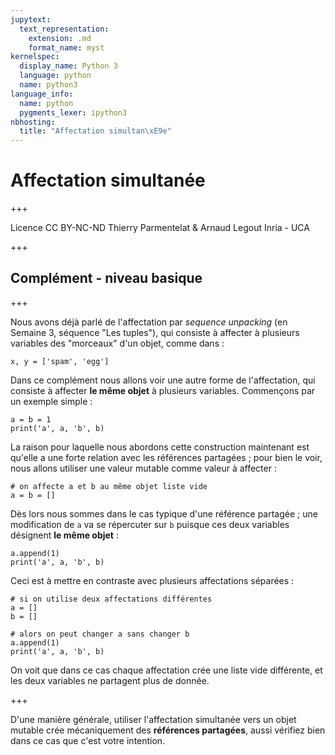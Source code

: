 ```yaml
---
jupytext:
  text_representation:
    extension: .md
    format_name: myst
kernelspec:
  display_name: Python 3
  language: python
  name: python3
language_info:
  name: python
  pygments_lexer: ipython3
nbhosting:
  title: "Affectation simultan\xE9e"
---
```


# Affectation simultanée

+++

<div class="licence">
<span>Licence CC BY-NC-ND</span>
<span>Thierry Parmentelat &amp; Arnaud Legout</span>
<span>Inria - UCA</span>
</div>

+++

## Complément - niveau basique

+++

Nous avons déjà parlé de l'affectation par *sequence unpacking* (en Semaine 3, séquence "Les tuples"), qui consiste à affecter à plusieurs variables des "morceaux" d'un objet, comme dans :

```{code-cell} ipython3
x, y = ['spam', 'egg']
```

Dans ce complément nous allons voir une autre forme de l'affectation, qui consiste à affecter **le même objet** à plusieurs variables. Commençons par un exemple simple :

```{code-cell} ipython3
a = b = 1
print('a', a, 'b', b)
```

La raison pour laquelle nous abordons cette construction maintenant est qu'elle a une forte relation avec les références partagées ; pour bien le voir, nous allons utiliser une valeur mutable comme valeur à affecter :

```{code-cell} ipython3
# on affecte a et b au même objet liste vide
a = b = []
```

Dès lors nous sommes dans le cas typique d'une référence partagée ; une modification de  `a` va se répercuter sur `b` puisque ces deux variables désignent **le même objet** :

```{code-cell} ipython3
a.append(1)
print('a', a, 'b', b)
```

Ceci est à mettre en contraste avec plusieurs affectations séparées :

```{code-cell} ipython3
# si on utilise deux affectations différentes
a = []
b = []

# alors on peut changer a sans changer b
a.append(1)
print('a', a, 'b', b)
```

On voit que dans ce cas chaque affectation crée une liste vide différente, et les deux variables ne partagent plus de donnée.

+++

D'une manière générale, utiliser l'affectation simultanée vers un objet mutable crée mécaniquement des **références partagées**, aussi vérifiez bien dans ce cas que c'est votre intention.
